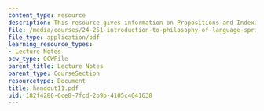 ```yaml
---
content_type: resource
description: This resource gives information on Propositions and Indexicals.
file: /media/courses/24-251-introduction-to-philosophy-of-language-spring-2005/182f42806ce87fcd2b9b4105c4041638_handout11.pdf
file_type: application/pdf
learning_resource_types:
- Lecture Notes
ocw_type: OCWFile
parent_title: Lecture Notes
parent_type: CourseSection
resourcetype: Document
title: handout11.pdf
uid: 182f4280-6ce8-7fcd-2b9b-4105c4041638
---
```

